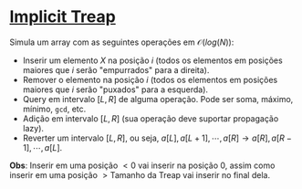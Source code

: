 # [Implicit Treap](implicit_treap.cpp)

Simula um array com as seguintes operações em $\mathcal{O}(log(N))$:

- Inserir um elemento $X$ na posição $i$ (todos os elementos em posições maiores que $i$ serão "empurrados" para a direita).
- Remover o elemento na posição $i$ (todos os elementos em posições maiores que $i$ serão "puxados" para a esquerda).
- Query em intervalo $[L, R]$ de alguma operação. Pode ser soma, máximo, mínimo, `gcd`, etc.
- Adição em intervalo $[L, R]$ (sua operação deve suportar propagação lazy).
- Reverter um intervalo $[L, R]$, ou seja, $a[L], a[L + 1], \cdots, a[R] \rightarrow a[R], a[R - 1], \cdots, a[L]$.

**Obs**: Inserir em uma posição $<0$ vai inserir na posição $0$, assim como inserir em uma posição $>\text{Tamanho da Treap}$ vai inserir no final dela.
